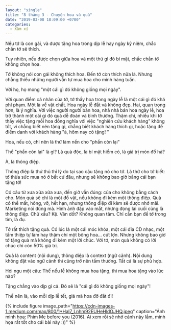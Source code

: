 ```yaml
---
layout: "single"
title: "8 tháng 3 - Chuyện hoa và quà"
date: "2019-03-08 18:09:00 +0700"
categories:
  - Xàm xí
---
```


Nếu tớ là con gái, và được tặng hoa trong dịp lễ hay ngày kỷ niệm, chắc chắn tớ sẽ thích.

Tuy nhiên, nếu được chọn giữa hoa và một thứ gì đó bí mật, chắc chắn tớ không chọn hoa.

Tớ không nói con gái không thích hoa. Đến tớ còn thích nữa là. Nhưng chẳng thiếu những người vẫn tự mua hoa cho mình hàng tuần. 

Với họ, họ mong "một cái gì đó không giống mọi ngày".

Với quan điểm cá nhân của tớ, tớ thấy hoa trong ngày lễ là một cái gì đó khá phí phạm. Một là về vật chất. Hoa ngày lễ đắt và không đẹp. Hai, quan trọng hơn, là ý nghĩa. Với việc người người bán hoa, nhà nhà bán hoa ngày lễ, hoa trở thành một cái gì đó quá dễ đoán và bình thường. Thậm chí, nhiều khi tớ thấy việc tặng mỗi hoa đồng nghĩa với việc "nghiên cứu khách hàng" không tốt, vì chẳng biết nên tặng gì, chẳng biết khách hàng thích gì, hoặc tặng để điểm danh với khách hàng "à, hôm nay có tặng! " 

Hoa, nếu có, chỉ nên là thứ làm nền cho "phần còn lại"

Thế "phần còn lại" là gì? Là quà độc, là bí mật hiếm có, là giá trị món đồ hả?

À, là thông điệp.

Thông điệp là thứ thủ thỉ lý do tại sao cậu tặng nó cho tớ. Là thứ cho tớ biết: tớ thừa sức mua nó ở bất cứ đâu, nhưng sẽ không bao giờ bằng cái bạn tặng tớ!

Có câu từ xưa xửa xừa xưa, đến giờ vẫn đúng: của cho không bằng cách cho. Món quà sẽ chỉ là một đồ vật, nếu không đi kèm một thông điệp. Quà có thể mất, hỏng, vỡ, hết hạn, nhưng thông điệp đi kèm sẽ được nhớ mãi. Marketing nói đúng mà. Hình ảnh đập vào mắt, nhưng đọng lại cuối cùng là thông điệp. Chữ xấu? Kệ. Văn dốt? Không quan tâm. Chỉ cần bạn để tớ trong tim, là đụ.

Tớ rất thích tặng quà. Có lúc là một cái móc khóa, một cái đĩa CD nhạc, một tấm thiệp tự làm hay thậm chí một bông hoa… cứt lợn. Nhưng không bao giờ tớ tặng quà mà không đi kèm một lời chúc. Với tớ, món quà không có lời chúc chỉ còn 50% giá trị.

Quà là content (nội dung), thông điệp là context (ngữ cảnh). Nội dung không đặt vào ngữ cảnh thì cũng trở nên tầm thường. Tất cả là sự phù hợp.

Hỏi ngu một câu: Thế nếu lễ không mua hoa tặng, thì mua hoa tặng vào lúc nào?

Tặng chẳng vào dịp gì cả. Đó sẽ là "cái gì đó không giống mọi ngày"!

Thế nên là, vào mỗi dịp lễ tết, giá mà hoa đỡ đắt đi!

{% include figure image_path="https://cdn-images-1.medium.com/max/800/1*HaI7_Lnhm92EUHeHldOJHQ.jpeg" caption="Ảnh minh họa: Phim Me before you (2016). Ai xem rồi sẽ nhớ cảnh này lắm, minh họa rất tốt cho cái bài này :))" %}
